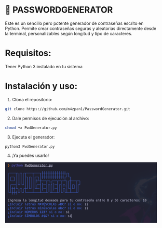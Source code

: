 # 🔐 PASSWORDGENERATOR
Este es un sencillo pero potente generador de contraseñas escrito en Python. Permite crear contraseñas seguras y aleatorias directamente desde la terminal, personalizables según longitud y tipo de caracteres.

# Requisitos:
Tener Python 3 instalado en tu sistema

# Instalación y uso:
1. Clona el repositorio:

```bash
git clone https://github.com/m4zpan1/PasswordGenerator.git
```


2. Dale permisos de ejecución al archivo:

```bash
chmod +x PwdGenerator.py
```


3. Ejecuta el generador:

```bash
python3 PwdGenerator.py
```

4. ¡Ya puedes usarlo!

![captura-login](https://github.com/m4zpan1/PasswordGenerator/blob/main/pwd1.png)


